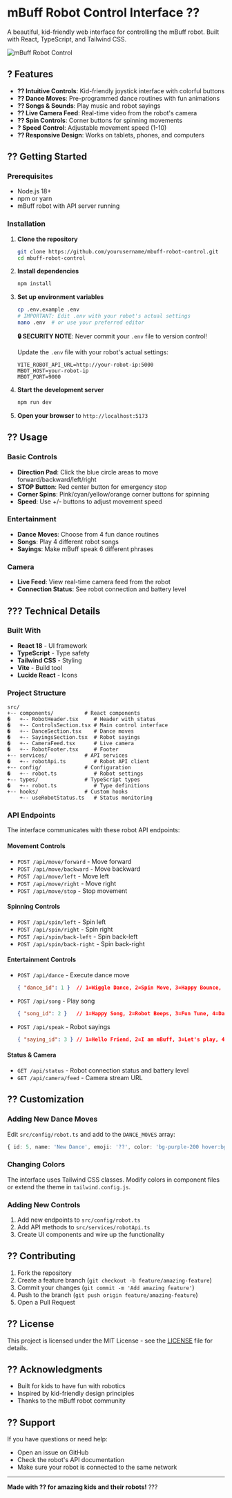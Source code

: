 # mBuff Robot Control Interface ??

A beautiful, kid-friendly web interface for controlling the mBuff robot. Built with React, TypeScript, and Tailwind CSS.

![mBuff Robot Control](https://via.placeholder.com/800x400/gradient/ffffff?text=mBuff+Robot+Control+Interface)

## ? Features

- **?? Intuitive Controls**: Kid-friendly joystick interface with colorful buttons
- **?? Dance Moves**: Pre-programmed dance routines with fun animations  
- **?? Songs & Sounds**: Play music and robot sayings
- **?? Live Camera Feed**: Real-time video from the robot's camera
- **?? Spin Controls**: Corner buttons for spinning movements
- **? Speed Control**: Adjustable movement speed (1-10)
- **?? Responsive Design**: Works on tablets, phones, and computers

## ?? Getting Started

### Prerequisites
- Node.js 18+ 
- npm or yarn
- mBuff robot with API server running

### Installation

1. **Clone the repository**
   ```bash
   git clone https://github.com/yourusername/mbuff-robot-control.git
   cd mbuff-robot-control
   ```

2. **Install dependencies**
   ```bash
   npm install
   ```

3. **Set up environment variables**
   ```bash
   cp .env.example .env
   # IMPORTANT: Edit .env with your robot's actual settings
   nano .env  # or use your preferred editor
   ```
   
   **🔒 SECURITY NOTE**: Never commit your `.env` file to version control!
   
   Update the `.env` file with your robot's actual settings:
   ```
   VITE_ROBOT_API_URL=http://your-robot-ip:5000
   MBOT_HOST=your-robot-ip
   MBOT_PORT=9000
   ```
   
4. **Start the development server**
   ```bash
   npm run dev
   ```

5. **Open your browser** to `http://localhost:5173`

## ?? Usage

### Basic Controls
- **Direction Pad**: Click the blue circle areas to move forward/backward/left/right
- **STOP Button**: Red center button for emergency stop
- **Corner Spins**: Pink/cyan/yellow/orange corner buttons for spinning
- **Speed**: Use +/- buttons to adjust movement speed

### Entertainment
- **Dance Moves**: Choose from 4 fun dance routines
- **Songs**: Play 4 different robot songs  
- **Sayings**: Make mBuff speak 6 different phrases

### Camera
- **Live Feed**: View real-time camera feed from the robot
- **Connection Status**: See robot connection and battery level

## ??? Technical Details

### Built With
- **React 18** - UI framework
- **TypeScript** - Type safety
- **Tailwind CSS** - Styling
- **Vite** - Build tool
- **Lucide React** - Icons

### Project Structure
```
src/
+-- components/          # React components
�   +-- RobotHeader.tsx     # Header with status
�   +-- ControlsSection.tsx # Main control interface  
�   +-- DanceSection.tsx    # Dance moves
�   +-- SayingsSection.tsx  # Robot sayings
�   +-- CameraFeed.tsx      # Live camera
�   +-- RobotFooter.tsx     # Footer
+-- services/            # API services
�   +-- robotApi.ts         # Robot API client
+-- config/              # Configuration
�   +-- robot.ts            # Robot settings
+-- types/               # TypeScript types
�   +-- robot.ts            # Type definitions
+-- hooks/               # Custom hooks
    +-- useRobotStatus.ts   # Status monitoring
```

### API Endpoints
The interface communicates with these robot API endpoints:

#### Movement Controls
- `POST /api/move/forward` - Move forward
- `POST /api/move/backward` - Move backward  
- `POST /api/move/left` - Move left
- `POST /api/move/right` - Move right
- `POST /api/move/stop` - Stop movement

#### Spinning Controls
- `POST /api/spin/left` - Spin left
- `POST /api/spin/right` - Spin right
- `POST /api/spin/back-left` - Spin back-left
- `POST /api/spin/back-right` - Spin back-right

#### Entertainment Controls
- `POST /api/dance` - Execute dance move
  ```json
  { "dance_id": 1 }  // 1=Wiggle Dance, 2=Spin Move, 3=Happy Bounce, 4=Robot Shuffle
  ```
- `POST /api/song` - Play song
  ```json
  { "song_id": 2 }   // 1=Happy Song, 2=Robot Beeps, 3=Fun Tune, 4=Dance Beat
  ```
- `POST /api/speak` - Robot sayings
  ```json
  { "saying_id": 3 } // 1=Hello Friend, 2=I am mBuff, 3=Let's play, 4=You are awesome, 5=Time to dance, 6=Beep boop
  ```

#### Status & Camera
- `GET /api/status` - Robot connection status and battery level
- `GET /api/camera/feed` - Camera stream URL

## ?? Customization

### Adding New Dance Moves
Edit `src/config/robot.ts` and add to the `DANCE_MOVES` array:
```typescript
{ id: 5, name: 'New Dance', emoji: '??', color: 'bg-purple-200 hover:bg-purple-300' }
```

### Changing Colors
The interface uses Tailwind CSS classes. Modify colors in component files or extend the theme in `tailwind.config.js`.

### Adding New Controls
1. Add new endpoints to `src/config/robot.ts`
2. Add API methods to `src/services/robotApi.ts`  
3. Create UI components and wire up the functionality

## ?? Contributing

1. Fork the repository
2. Create a feature branch (`git checkout -b feature/amazing-feature`)
3. Commit your changes (`git commit -m 'Add amazing feature'`)
4. Push to the branch (`git push origin feature/amazing-feature`)
5. Open a Pull Request

## ?? License

This project is licensed under the MIT License - see the [LICENSE](LICENSE) file for details.

## ?? Acknowledgments

- Built for kids to have fun with robotics
- Inspired by kid-friendly design principles
- Thanks to the mBuff robot community

## ?? Support

If you have questions or need help:
- Open an issue on GitHub
- Check the robot's API documentation
- Make sure your robot is connected to the same network

---

**Made with ?? for amazing kids and their robots!** ???